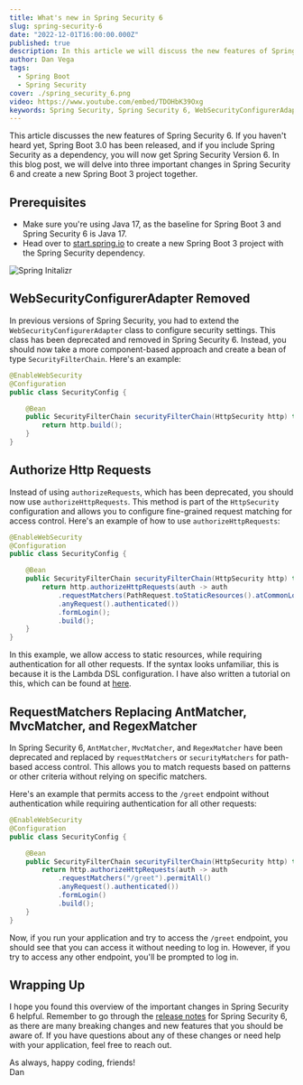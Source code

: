 ```yaml
---
title: What's new in Spring Security 6
slug: spring-security-6
date: "2022-12-01T16:00:00.000Z"
published: true
description: In this article we will discuss the new features of Spring Security 6 and create a new Spring Boot 3 project together.
author: Dan Vega
tags:
  - Spring Boot
  - Spring Security
cover: ./spring_security_6.png
video: https://www.youtube.com/embed/TDOHbK39Oxg
keywords: Spring Security, Spring Security 6, WebSecurityConfigurerAdapter, authorizeHttpRequests, requestMatchers, securityMatchers, Spring Security Lambda DSL
---
```


This article discusses the new features of Spring Security 6. If you haven't heard yet, Spring Boot 3.0 has been released, and if you include Spring Security as a dependency, you will now get Spring Security Version 6. In this blog post, we will delve into three important changes in Spring Security 6 and create a new Spring Boot 3 project together.

## Prerequisites

- Make sure you're using Java 17, as the baseline for Spring Boot 3 and Spring Security 6 is Java 17.
- Head over to [start.spring.io](https://start.spring.io/) to create a new Spring Boot 3 project with the Spring Security dependency.

![Spring Initalizr](/images/blog/2022/12/01/spring-init.png)

## WebSecurityConfigurerAdapter Removed

In previous versions of Spring Security, you had to extend the `WebSecurityConfigurerAdapter` class to configure security settings. This class has been deprecated and removed in Spring Security 6. Instead, you should now take a more component-based approach and create a bean of type `SecurityFilterChain`. Here's an example:

```java
@EnableWebSecurity
@Configuration
public class SecurityConfig {

    @Bean
    public SecurityFilterChain securityFilterChain(HttpSecurity http) throws Exception {
        return http.build();
    }
}
```

## Authorize Http Requests

Instead of using `authorizeRequests`, which has been deprecated, you should now use `authorizeHttpRequests`. This method is part of the `HttpSecurity` configuration and allows you to configure fine-grained request matching for access control. Here's an example of how to use `authorizeHttpRequests`:

```java
@EnableWebSecurity
@Configuration
public class SecurityConfig {

    @Bean
    public SecurityFilterChain securityFilterChain(HttpSecurity http) throws Exception {
        return http.authorizeHttpRequests(auth -> auth
            .requestMatchers(PathRequest.toStaticResources().atCommonLocations()).permitAll()
            .anyRequest().authenticated())
            .formLogin();
            .build();
    }
}
```

In this example, we allow access to static resources, while requiring authentication for all other requests. If the syntax looks unfamiliar, this is because it is the Lambda DSL configuration. I have also written a tutorial on this, which can be found at [here](https://www.danvega.dev/blog/2023/03/15/spring-security-lambda-dsl/).

## RequestMatchers Replacing AntMatcher, MvcMatcher, and RegexMatcher

In Spring Security 6, `AntMatcher`, `MvcMatcher`, and `RegexMatcher` have been deprecated and replaced by `requestMatchers` or `securityMatchers` for path-based access control. This allows you to match requests based on patterns or other criteria without relying on specific matchers.

Here's an example that permits access to the `/greet` endpoint without authentication while requiring authentication for all other requests:

```java
@EnableWebSecurity
@Configuration
public class SecurityConfig {

    @Bean
    public SecurityFilterChain securityFilterChain(HttpSecurity http) throws Exception {
        return http.authorizeHttpRequests(auth -> auth
            .requestMatchers("/greet").permitAll()
            .anyRequest().authenticated())
            .formLogin()
            .build();
    }
}
```

Now, if you run your application and try to access the `/greet` endpoint, you should see that you can access it without needing to log in. However, if you try to access any other endpoint, you'll be prompted to log in.

## Wrapping Up

I hope you found this overview of the important changes in Spring Security 6 helpful. Remember to go through the [release notes](https://docs.spring.io/spring-security/site/docs/6.0.x/reference/html5/#new) for Spring Security 6, as there are many breaking changes and new features that you should be aware of. If you have questions about any of these changes or need help with your application, feel free to reach out.

As always, happy coding, friends!<br/>
Dan

